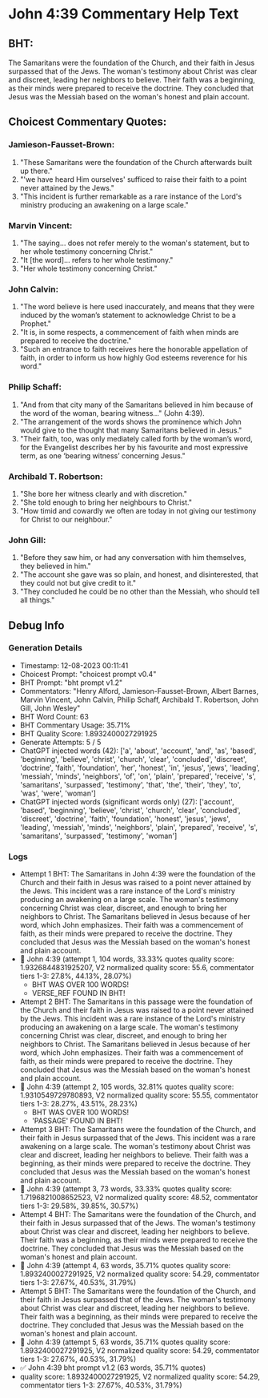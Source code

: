 # John 4:39 Commentary Help Text

## BHT:
The Samaritans were the foundation of the Church, and their faith in Jesus surpassed that of the Jews. The woman's testimony about Christ was clear and discreet, leading her neighbors to believe. Their faith was a beginning, as their minds were prepared to receive the doctrine. They concluded that Jesus was the Messiah based on the woman's honest and plain account.

## Choicest Commentary Quotes:
### Jamieson-Fausset-Brown:
1. "These Samaritans were the foundation of the Church afterwards built up there." 
2. "'we have heard Him ourselves' sufficed to raise their faith to a point never attained by the Jews." 
3. "This incident is further remarkable as a rare instance of the Lord's ministry producing an awakening on a large scale."

### Marvin Vincent:
1. "The saying... does not refer merely to the woman's statement, but to her whole testimony concerning Christ."
2. "It [the word]... refers to her whole testimony."
3. "Her whole testimony concerning Christ."

### John Calvin:
1. "The word believe is here used inaccurately, and means that they were induced by the woman’s statement to acknowledge Christ to be a Prophet." 
2. "It is, in some respects, a commencement of faith when minds are prepared to receive the doctrine." 
3. "Such an entrance to faith receives here the honorable appellation of faith, in order to inform us how highly God esteems reverence for his word."

### Philip Schaff:
1. "And from that city many of the Samaritans believed in him because of the word of the woman, bearing witness..." (John 4:39). 
2. "The arrangement of the words shows the prominence which John would give to the thought that many Samaritans believed in Jesus." 
3. "Their faith, too, was only mediately called forth by the woman’s word, for the Evangelist describes her by his favourite and most expressive term, as one ‘bearing witness’ concerning Jesus."

### Archibald T. Robertson:
1. "She bore her witness clearly and with discretion."
2. "She told enough to bring her neighbours to Christ."
3. "How timid and cowardly we often are today in not giving our testimony for Christ to our neighbour."

### John Gill:
1. "Before they saw him, or had any conversation with him themselves, they believed in him." 
2. "The account she gave was so plain, and honest, and disinterested, that they could not but give credit to it."
3. "They concluded he could be no other than the Messiah, who should tell all things."


## Debug Info
### Generation Details
- Timestamp: 12-08-2023 00:11:41
- Choicest Prompt: "choicest prompt v0.4"
- BHT Prompt: "bht prompt v1.2"
- Commentators: "Henry Alford, Jamieson-Fausset-Brown, Albert Barnes, Marvin Vincent, John Calvin, Philip Schaff, Archibald T. Robertson, John Gill, John Wesley"
- BHT Word Count: 63
- BHT Commentary Usage: 35.71%
- BHT Quality Score: 1.8932400027291925
- Generate Attempts: 5 / 5
- ChatGPT injected words (42):
	['a', 'about', 'account', 'and', 'as', 'based', 'beginning', 'believe', 'christ', 'church', 'clear', 'concluded', 'discreet', 'doctrine', 'faith', 'foundation', 'her', 'honest', 'in', 'jesus', 'jews', 'leading', 'messiah', 'minds', 'neighbors', 'of', 'on', 'plain', 'prepared', 'receive', 's', 'samaritans', 'surpassed', 'testimony', 'that', 'the', 'their', 'they', 'to', 'was', 'were', 'woman']
- ChatGPT injected words (significant words only) (27):
	['account', 'based', 'beginning', 'believe', 'christ', 'church', 'clear', 'concluded', 'discreet', 'doctrine', 'faith', 'foundation', 'honest', 'jesus', 'jews', 'leading', 'messiah', 'minds', 'neighbors', 'plain', 'prepared', 'receive', 's', 'samaritans', 'surpassed', 'testimony', 'woman']

### Logs
- Attempt 1 BHT: The Samaritans in John 4:39 were the foundation of the Church and their faith in Jesus was raised to a point never attained by the Jews. This incident was a rare instance of the Lord's ministry producing an awakening on a large scale. The woman's testimony concerning Christ was clear, discreet, and enough to bring her neighbors to Christ. The Samaritans believed in Jesus because of her word, which John emphasizes. Their faith was a commencement of faith, as their minds were prepared to receive the doctrine. They concluded that Jesus was the Messiah based on the woman's honest and plain account.
- 🔄 John 4:39 (attempt 1, 104 words, 33.33% quotes quality score: 1.9326844831925207, V2 normalized quality score: 55.6, commentator tiers 1-3: 27.8%, 44.13%, 28.07%) 
	- BHT WAS OVER 100 WORDS! 
	- VERSE_REF FOUND IN BHT!
- Attempt 2 BHT: The Samaritans in this passage were the foundation of the Church and their faith in Jesus was raised to a point never attained by the Jews. This incident was a rare instance of the Lord's ministry producing an awakening on a large scale. The woman's testimony concerning Christ was clear, discreet, and enough to bring her neighbors to Christ. The Samaritans believed in Jesus because of her word, which John emphasizes. Their faith was a commencement of faith, as their minds were prepared to receive the doctrine. They concluded that Jesus was the Messiah based on the woman's honest and plain account.
- 🔄 John 4:39 (attempt 2, 105 words, 32.81% quotes quality score: 1.9310549729780893, V2 normalized quality score: 55.55, commentator tiers 1-3: 28.27%, 43.51%, 28.23%) 
	- BHT WAS OVER 100 WORDS! 
	- 'PASSAGE' FOUND IN BHT!
- Attempt 3 BHT: The Samaritans were the foundation of the Church, and their faith in Jesus surpassed that of the Jews. This incident was a rare awakening on a large scale. The woman's testimony about Christ was clear and discreet, leading her neighbors to believe. Their faith was a beginning, as their minds were prepared to receive the doctrine. They concluded that Jesus was the Messiah based on the woman's honest and plain account.
- 🔄 John 4:39 (attempt 3, 73 words, 33.33% quotes quality score: 1.7196821008652523, V2 normalized quality score: 48.52, commentator tiers 1-3: 29.58%, 39.85%, 30.57%)
- Attempt 4 BHT: The Samaritans were the foundation of the Church, and their faith in Jesus surpassed that of the Jews. The woman's testimony about Christ was clear and discreet, leading her neighbors to believe. Their faith was a beginning, as their minds were prepared to receive the doctrine. They concluded that Jesus was the Messiah based on the woman's honest and plain account.
- 🔄 John 4:39 (attempt 4, 63 words, 35.71% quotes quality score: 1.8932400027291925, V2 normalized quality score: 54.29, commentator tiers 1-3: 27.67%, 40.53%, 31.79%)
- Attempt 5 BHT: The Samaritans were the foundation of the Church, and their faith in Jesus surpassed that of the Jews. The woman's testimony about Christ was clear and discreet, leading her neighbors to believe. Their faith was a beginning, as their minds were prepared to receive the doctrine. They concluded that Jesus was the Messiah based on the woman's honest and plain account.
- 🔄 John 4:39 (attempt 5, 63 words, 35.71% quotes quality score: 1.8932400027291925, V2 normalized quality score: 54.29, commentator tiers 1-3: 27.67%, 40.53%, 31.79%)
- ✅ John 4:39 bht prompt v1.2 (63 words, 35.71% quotes)
- quality score: 1.8932400027291925, V2 normalized quality score: 54.29, commentator tiers 1-3: 27.67%, 40.53%, 31.79%)